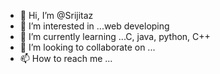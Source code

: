 - 👋 Hi, I’m @Srijitaz
- 👀 I’m interested in ...web developing
- 🌱 I’m currently learning ...C, java, python, C++
- 💞️ I’m looking to collaborate on ...
- 📫 How to reach me ...

<!---
Srijitaz/Srijitaz is a ✨ special ✨ repository because its `README.md` (this file) appears on your GitHub profile.
You can click the Preview link to take a look at your changes.
--->
